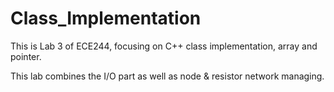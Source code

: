 # Class_Implementation
This is Lab 3 of ECE244, focusing on C++ class implementation, array and pointer.

This lab combines the I/O part as well as node & resistor network managing.
